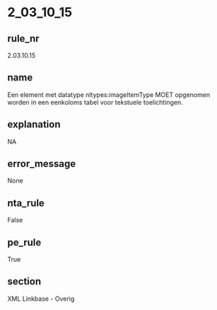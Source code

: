 # 2_03_10_15

## rule_nr
2.03.10.15

## name
Een element met datatype nltypes:imageItemType MOET opgenomen worden in een eenkoloms tabel voor tekstuele toelichtingen.

## explanation
NA

## error_message
None

## nta_rule
False

## pe_rule
True

## section
XML Linkbase - Overig

